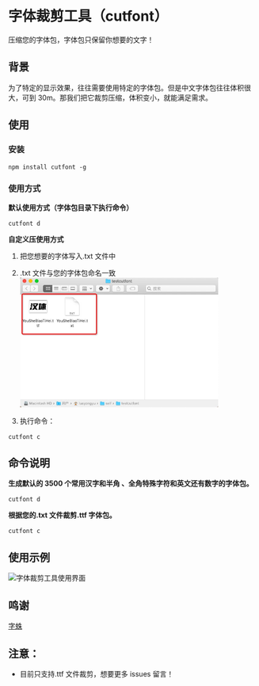 # 字体裁剪工具（cutfont）

压缩您的字体包，字体包只保留你想要的文字！

## 背景

为了特定的显示效果，往往需要使用特定的字体包。但是中文字体包往往体积很大，可到 30m。那我们把它裁剪压缩，体积变小，就能满足需求。

## 使用

### 安装

```shell
npm install cutfont -g
```

### 使用方式
**默认使用方式（字体包目录下执行命令）**
```shell
cutfont d
```

**自定义压使用方式**

1. 把您想要的字体写入.txt 文件中
2. .txt 文件与您的字体包命名一致
   <img alt="字体裁剪工具使用界面" width="400" src="https://raw.githubusercontent.com/Leslie-Chuan/cutfont/main/example/step1.jpg">

3. 执行命令：

```shell
cutfont c
```

## 命令说明

**生成默认的 3500 个常用汉字和半角 、全角特殊字符和英文还有数字的字体包。**

```shell
cutfont d
```

**根据您的.txt 文件裁剪.ttf 字体包。**

```shell
cutfont c
```

## 使用示例

<img alt="字体裁剪工具使用界面" width="700" src="https://raw.githubusercontent.com/Leslie-Chuan/cutfont/main/example/use.gif">

## 鸣谢

[字蛛](https://github.com/aui/font-spider)

## 注意：

- 目前只支持.ttf 文件裁剪，想要更多 issues 留言！
